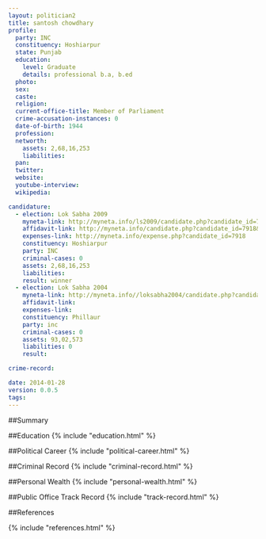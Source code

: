```yaml
---
layout: politician2
title: santosh chowdhary
profile: 
  party: INC
  constituency: Hoshiarpur
  state: Punjab
  education: 
    level: Graduate
    details: professional b.a, b.ed
  photo: 
  sex: 
  caste: 
  religion: 
  current-office-title: Member of Parliament
  crime-accusation-instances: 0
  date-of-birth: 1944
  profession: 
  networth: 
    assets: 2,68,16,253
    liabilities: 
  pan: 
  twitter: 
  website: 
  youtube-interview: 
  wikipedia: 

candidature: 
  - election: Lok Sabha 2009
    myneta-link: http://myneta.info/ls2009/candidate.php?candidate_id=7918
    affidavit-link: http://myneta.info/candidate.php?candidate_id=7918&scan=original
    expenses-link: http://myneta.info/expense.php?candidate_id=7918
    constituency: Hoshiarpur 
    party: INC
    criminal-cases: 0
    assets: 2,68,16,253
    liabilities: 
    result: winner 
  - election: Lok Sabha 2004
    myneta-link: http://myneta.info//loksabha2004/candidate.php?candidate_id=3083
    affidavit-link: 
    expenses-link: 
    constituency: Phillaur 
    party: inc
    criminal-cases: 0
    assets: 93,02,573
    liabilities: 0
    result:  

crime-record: 

date: 2014-01-28
version: 0.0.5
tags: 
---
```

##Summary


##Education
{% include "education.html" %}


##Political Career
{% include "political-career.html" %}


##Criminal Record
{% include "criminal-record.html" %}


##Personal Wealth
{% include "personal-wealth.html" %}


##Public Office Track Record
{% include "track-record.html" %}


##References


{% include "references.html" %}